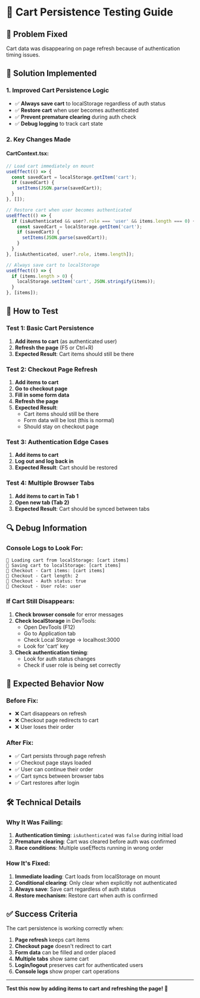 # 🛒 Cart Persistence Testing Guide

## 🎯 **Problem Fixed**
Cart data was disappearing on page refresh because of authentication timing issues.

## 🔧 **Solution Implemented**

### **1. Improved Cart Persistence Logic**
- ✅ **Always save cart** to localStorage regardless of auth status
- ✅ **Restore cart** when user becomes authenticated
- ✅ **Prevent premature clearing** during auth check
- ✅ **Debug logging** to track cart state

### **2. Key Changes Made**

#### **CartContext.tsx:**
```javascript
// Load cart immediately on mount
useEffect(() => {
  const savedCart = localStorage.getItem('cart');
  if (savedCart) {
    setItems(JSON.parse(savedCart));
  }
}, []);

// Restore cart when user becomes authenticated
useEffect(() => {
  if (isAuthenticated && user?.role === 'user' && items.length === 0) {
    const savedCart = localStorage.getItem('cart');
    if (savedCart) {
      setItems(JSON.parse(savedCart));
    }
  }
}, [isAuthenticated, user?.role, items.length]);

// Always save cart to localStorage
useEffect(() => {
  if (items.length > 0) {
    localStorage.setItem('cart', JSON.stringify(items));
  }
}, [items]);
```

## 🧪 **How to Test**

### **Test 1: Basic Cart Persistence**
1. **Add items to cart** (as authenticated user)
2. **Refresh the page** (F5 or Ctrl+R)
3. **Expected Result**: Cart items should still be there

### **Test 2: Checkout Page Refresh**
1. **Add items to cart**
2. **Go to checkout page**
3. **Fill in some form data**
4. **Refresh the page**
5. **Expected Result**: 
   - Cart items should still be there
   - Form data will be lost (this is normal)
   - Should stay on checkout page

### **Test 3: Authentication Edge Cases**
1. **Add items to cart**
2. **Log out and log back in**
3. **Expected Result**: Cart should be restored

### **Test 4: Multiple Browser Tabs**
1. **Add items to cart in Tab 1**
2. **Open new tab (Tab 2)**
3. **Expected Result**: Cart should be synced between tabs

## 🔍 **Debug Information**

### **Console Logs to Look For:**
```
🛒 Loading cart from localStorage: [cart items]
🛒 Saving cart to localStorage: [cart items]
🛒 Checkout - Cart items: [cart items]
🛒 Checkout - Cart length: 2
🛒 Checkout - Auth status: true
🛒 Checkout - User role: user
```

### **If Cart Still Disappears:**
1. **Check browser console** for error messages
2. **Check localStorage** in DevTools:
   - Open DevTools (F12)
   - Go to Application tab
   - Check Local Storage → localhost:3000
   - Look for 'cart' key
3. **Check authentication timing**:
   - Look for auth status changes
   - Check if user role is being set correctly

## 🚀 **Expected Behavior Now**

### **Before Fix:**
- ❌ Cart disappears on refresh
- ❌ Checkout page redirects to cart
- ❌ User loses their order

### **After Fix:**
- ✅ Cart persists through page refresh
- ✅ Checkout page stays loaded
- ✅ User can continue their order
- ✅ Cart syncs between browser tabs
- ✅ Cart restores after login

## 🛠️ **Technical Details**

### **Why It Was Failing:**
1. **Authentication timing**: `isAuthenticated` was `false` during initial load
2. **Premature clearing**: Cart was cleared before auth was confirmed
3. **Race conditions**: Multiple useEffects running in wrong order

### **How It's Fixed:**
1. **Immediate loading**: Cart loads from localStorage on mount
2. **Conditional clearing**: Only clear when explicitly not authenticated
3. **Always save**: Save cart regardless of auth status
4. **Restore mechanism**: Restore cart when auth is confirmed

## ✅ **Success Criteria**

The cart persistence is working correctly when:

1. **Page refresh** keeps cart items
2. **Checkout page** doesn't redirect to cart
3. **Form data** can be filled and order placed
4. **Multiple tabs** show same cart
5. **Login/logout** preserves cart for authenticated users
6. **Console logs** show proper cart operations

---

**Test this now by adding items to cart and refreshing the page!** 🚀
